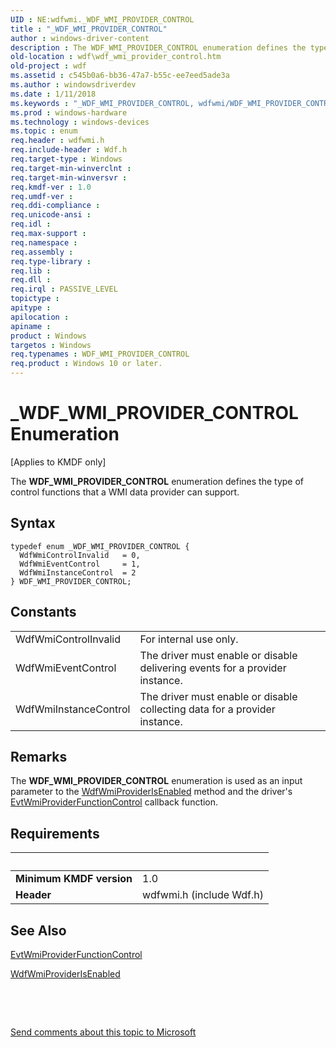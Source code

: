 ```yaml
---
UID : NE:wdfwmi._WDF_WMI_PROVIDER_CONTROL
title : "_WDF_WMI_PROVIDER_CONTROL"
author : windows-driver-content
description : The WDF_WMI_PROVIDER_CONTROL enumeration defines the type of control functions that a WMI data provider can support.
old-location : wdf\wdf_wmi_provider_control.htm
old-project : wdf
ms.assetid : c545b0a6-bb36-47a7-b55c-ee7eed5ade3a
ms.author : windowsdriverdev
ms.date : 1/11/2018
ms.keywords : "_WDF_WMI_PROVIDER_CONTROL, wdfwmi/WDF_WMI_PROVIDER_CONTROL, WdfWmiEventControl, WDF_WMI_PROVIDER_CONTROL, WDF_WMI_PROVIDER_CONTROL enumeration, kmdf.wdf_wmi_provider_control, wdfwmi/WdfWmiInstanceControl, WdfWmiControlInvalid, wdf.wdf_wmi_provider_control, DFWMIRef_a78e583c-59b7-4af3-a07f-8b774916f664.xml, WdfWmiInstanceControl, wdfwmi/WdfWmiEventControl, wdfwmi/WdfWmiControlInvalid"
ms.prod : windows-hardware
ms.technology : windows-devices
ms.topic : enum
req.header : wdfwmi.h
req.include-header : Wdf.h
req.target-type : Windows
req.target-min-winverclnt : 
req.target-min-winversvr : 
req.kmdf-ver : 1.0
req.umdf-ver : 
req.ddi-compliance : 
req.unicode-ansi : 
req.idl : 
req.max-support : 
req.namespace : 
req.assembly : 
req.type-library : 
req.lib : 
req.dll : 
req.irql : PASSIVE_LEVEL
topictype : 
apitype : 
apilocation : 
apiname : 
product : Windows
targetos : Windows
req.typenames : WDF_WMI_PROVIDER_CONTROL
req.product : Windows 10 or later.
---
```


# _WDF_WMI_PROVIDER_CONTROL Enumeration
<p class="CCE_Message">[Applies to KMDF only]

The <b>WDF_WMI_PROVIDER_CONTROL</b> enumeration defines the type of control functions that a WMI data provider can support.

## Syntax
````
typedef enum _WDF_WMI_PROVIDER_CONTROL { 
  WdfWmiControlInvalid   = 0,
  WdfWmiEventControl     = 1,
  WdfWmiInstanceControl  = 2
} WDF_WMI_PROVIDER_CONTROL;
````

## Constants

<table>

<tr>
<td>WdfWmiControlInvalid</td>
<td>For internal use only.</td>
</tr>

<tr>
<td>WdfWmiEventControl</td>
<td>The driver must enable or disable delivering events for a provider instance.</td>
</tr>

<tr>
<td>WdfWmiInstanceControl</td>
<td>The driver must enable or disable collecting data for a provider instance.</td>
</tr>
</table>

## Remarks

The <b>WDF_WMI_PROVIDER_CONTROL</b> enumeration is used as an input parameter to the <a href="..\wdfwmi\nf-wdfwmi-wdfwmiproviderisenabled.md">WdfWmiProviderIsEnabled</a> method and the driver's <a href="..\wdfwmi\nc-wdfwmi-evt_wdf_wmi_provider_function_control.md">EvtWmiProviderFunctionControl</a> callback function.

## Requirements
| &nbsp; | &nbsp; |
| ---- |:---- |
| **Minimum KMDF version** | 1.0 |
| **Header** | wdfwmi.h (include Wdf.h) |

## See Also

<a href="..\wdfwmi\nc-wdfwmi-evt_wdf_wmi_provider_function_control.md">EvtWmiProviderFunctionControl</a>

<a href="..\wdfwmi\nf-wdfwmi-wdfwmiproviderisenabled.md">WdfWmiProviderIsEnabled</a>

 

 

<a href="mailto:wsddocfb@microsoft.com?subject=Documentation%20feedback [wdf\wdf]:%20WDF_WMI_PROVIDER_CONTROL enumeration%20 RELEASE:%20(1/11/2018)&amp;body=%0A%0APRIVACY STATEMENT%0A%0AWe use your feedback to improve the documentation. We don't use your email address for any other purpose, and we'll remove your email address from our system after the issue that you're reporting is fixed. While we're working to fix this issue, we might send you an email message to ask for more info. Later, we might also send you an email message to let you know that we've addressed your feedback.%0A%0AFor more info about Microsoft's privacy policy, see http://privacy.microsoft.com/en-us/default.aspx." title="Send comments about this topic to Microsoft">Send comments about this topic to Microsoft</a>